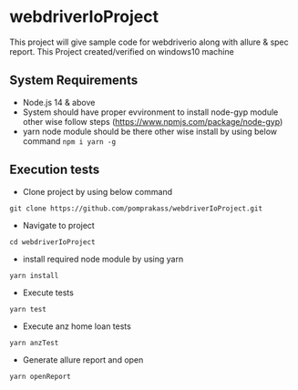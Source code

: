 # webdriverIoProject

This project will give sample code for webdriverio along with allure & spec report.
This Project created/verified on windows10 machine

## System Requirements
  - Node.js 14 & above
  - System should have proper evvironment to install node-gyp module other wise follow steps (https://www.npmjs.com/package/node-gyp)
  - yarn node module should be there other wise install by using below command
  `npm i yarn -g`
  
 ## Execution tests 
 
- Clone project by using below command

`git clone https://github.com/pomprakass/webdriverIoProject.git`

- Navigate to project

`cd webdriverIoProject`

- install required node module by using yarn

`yarn install`

- Execute tests

`yarn test`

- Execute anz home loan tests

`yarn anzTest`

- Generate allure report and open

`yarn openReport`

  
